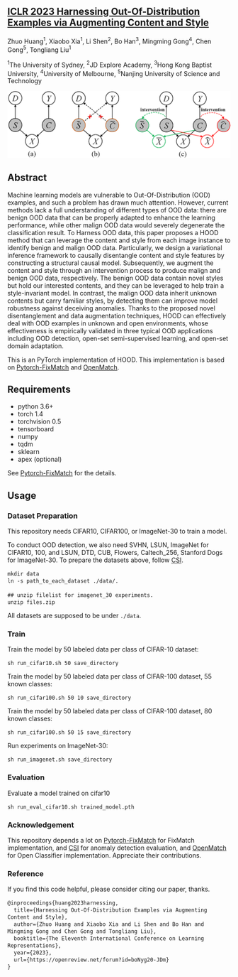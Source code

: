 ## [ICLR 2023 Harnessing Out-Of-Distribution Examples via Augmenting Content and Style](https://openreview.net/pdf?id=boNyg20-JDm)

Zhuo Huang<sup>1</sup>, Xiaobo Xia<sup>1</sup>, Li Shen<sup>2</sup>, Bo Han<sup>3</sup>, Mingming Gong<sup>4</sup>, Chen Gong<sup>5</sup>, Tongliang Liu<sup>1</sup>

<sup>1</sup>The University of Sydney, <sup>2</sup>JD Explore Academy, <sup>3</sup>Hong Kong Baptist University, <sup>4</sup>University of Melbourne, <sup>5</sup>Nanjing University of Science and Technology

![HOOD Overview](images/scm.png)

## Abstract
Machine learning models are vulnerable to Out-Of-Distribution (OOD) examples, and such a problem has drawn much attention. However, current methods lack a full understanding of different types of OOD data: there are benign OOD data that can be properly adapted to enhance the learning performance, while other malign OOD data would severely degenerate the classification result. To Harness OOD data, this paper proposes a HOOD method that can leverage the content and style from each image instance to identify benign and malign OOD data. Particularly, we design a variational inference framework to causally disentangle content and style features by constructing a structural causal model. Subsequently, we augment the content and style through an intervention process to produce malign and benign OOD data, respectively. The benign OOD data contain novel styles but hold our interested contents, and they can be leveraged to help train a style-invariant model. In contrast, the malign OOD data inherit unknown contents but carry familiar styles, by detecting them can improve model robustness against deceiving anomalies. Thanks to the proposed novel disentanglement and data augmentation techniques, HOOD can effectively deal with OOD examples in unknown and open environments, whose effectiveness is empirically validated in three typical OOD applications including OOD detection, open-set semi-supervised learning, and open-set domain adaptation.

This is an PyTorch implementation of HOOD.
This implementation is based on [Pytorch-FixMatch](https://github.com/kekmodel/FixMatch-pytorch) and [OpenMatch](https://github.com/VisionLearningGroup/OP_Match).


## Requirements
- python 3.6+
- torch 1.4
- torchvision 0.5
- tensorboard
- numpy
- tqdm
- sklearn
- apex (optional)

See [Pytorch-FixMatch](https://github.com/kekmodel/FixMatch-pytorch) for the details.

## Usage

### Dataset Preparation
This repository needs CIFAR10, CIFAR100, or ImageNet-30 to train a model.

To conduct OOD detection, we also need SVHN, LSUN, ImageNet
for CIFAR10, 100, and LSUN, DTD, CUB, Flowers, Caltech_256, Stanford Dogs for ImageNet-30.
To prepare the datasets above, follow [CSI](https://github.com/alinlab/CSI).


```
mkdir data
ln -s path_to_each_dataset ./data/.

## unzip filelist for imagenet_30 experiments.
unzip files.zip
```

All datasets are supposed to be under `./data`.

### Train
Train the model by 50 labeled data per class of CIFAR-10 dataset:

```
sh run_cifar10.sh 50 save_directory
```

Train the model by 50 labeled data per class of CIFAR-100 dataset, 55 known classes:

```
sh run_cifar100.sh 50 10 save_directory
```


Train the model by 50 labeled data per class of CIFAR-100 dataset, 80 known classes:

```
sh run_cifar100.sh 50 15 save_directory
```


Run experiments on ImageNet-30:

```
sh run_imagenet.sh save_directory
```


### Evaluation
Evaluate a model trained on cifar10

```
sh run_eval_cifar10.sh trained_model.pth
```


### Acknowledgement
This repository depends a lot on [Pytorch-FixMatch](https://github.com/kekmodel/FixMatch-pytorch) for FixMatch implementation, and [CSI](https://github.com/alinlab/CSI) for anomaly detection evaluation, and [OpenMatch](https://github.com/VisionLearningGroup/OP_Match) for Open Classifier implementation. 
 Appreciate their contributions.

### Reference
If you find this code helpful, please consider citing our paper, thanks.

```
@inproceedings{huang2023harnessing,
  title={Harnessing Out-Of-Distribution Examples via Augmenting Content and Style},
  author={Zhuo Huang and Xiaobo Xia and Li Shen and Bo Han and Mingming Gong and Chen Gong and Tongliang Liu},
  booktitle={The Eleventh International Conference on Learning Representations},
  year={2023},
  url={https://openreview.net/forum?id=boNyg20-JDm}
}
```

